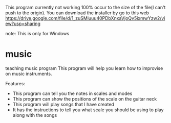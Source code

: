 This program currently not working 100% occur to the size of the file(I can't push to the origin). You can download the installer by go to this web https://drive.google.com/file/d/1_zuSMiuuu40PDbXnxaVjoQv5ixmwYzw2/view?usp=sharing

note: This is only for Windows
# music
teaching music program
This program will help you learn how to improvise on music instruments.

Features:
- This program can tell you the notes in scales and modes
- This program can show the positions of the scale on the guitar neck
- This program will play songs that I have created
- It has the instructions to tell you what scale you should be using to play along with the songs
